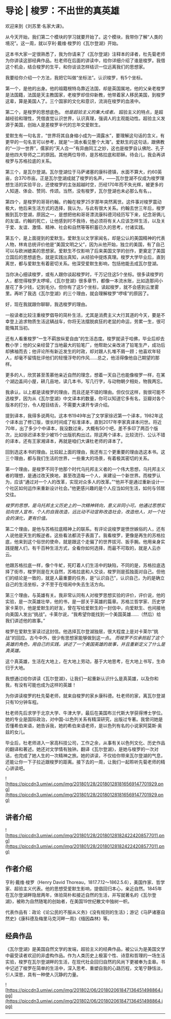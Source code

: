 # 导论 | 梭罗：不出世的真英雄

欢迎来到《刘苏里·名家大课》。

从今天开始，我们第二个模块的学习就要开始了。这个模块，我带你了解“人类的境况”。这一周，就以亨利·戴维·梭罗的《瓦尔登湖》开始。

这本书大家一定很熟悉了，我为你请来了《瓦尔登湖》注释本的译者，杜先菊老师为你讲读这部经典作品。杜老师在后面的讲读中，给你详细介绍了谁是梭罗。我借这个机会，结合梭罗的生平，和你谈谈怎样结识一位远离我们的思想家。

我要给你介绍一个方法，我把它叫做“坐标法”。认识梭罗，有5个坐标。

第一个，是他的出身。他的祖籍根特岛靠近法国，却是英国属地，他的父亲老梭罗是法国籍，法国是天主教国家，老梭罗却信仰新教，他带着家人移民美国，到梭罗这辈，算是美国人了。三个国家的文化和意识，流淌在梭罗的血液中。

第二个，是梭罗的思想底色。 *他是超验主义的集大成者。* 超验主义的特点，是超越经验和理性，凭借直觉认识世界，认识真理，强调人的主观能动性。超验主义发源于美国，创始人是差梭罗半代的忘年交爱默生。

爱默生有一句名言，“世界将其自身缩小成为一滴露水”，要理解这句话的含义，有更早的一句名言可以参考，就是“一滴水看见整个大海”。爱默生的这句话，跟佛教的“一沙一世界”，儒家的“天人合一”有异曲同工之妙，这也是梭罗自认佛陀、孔子是他四大导师之二的原因。其他两位导师，是苏格拉底和耶稣。待会儿，我会再讲梭罗与苏格拉底的关系。

第三个，是瓦尔登湖。瓦尔登湖位于马萨诸塞的康科德镇，水面不算大，约60英亩，合370市亩。正是瓦尔登湖成就了梭罗的名声，——瓦尔登湖不仅成为梭罗理想生活的实验平台，还使梭罗的主张超越时空，历经170年而不失光辉，被更多的人知道、体会、赞同、传颂。当然，没有梭罗，瓦尔登湖也未必那么有名，。

第四个，是梭罗的哥哥约翰。约翰在梭罗25岁那年突然离世。这件事对梭罗震动极大，他后来生活方式的选择，我认为，与此有很大关系。约翰去世三年后，梭罗搬到瓦尔登湖，原因之一，是想把他和哥哥漂流康科德河经历写下来，纪念哥俩儿的友谊。约翰的死亡，让他感到时不我待，他必须将有关人应该怎样生活，以及关于爱、友谊、激情、精神、社会和自然等等积蓄已久的思考，付诸实践。

第五个，是上面提到的爱默生。爱默生以文学家闻名，却是公认的美国精神的代表人物，林肯总统评价他是“美国文明之父”，因为从他开始，独立的美国，有了自己可以与欧洲媲美的思想家。爱默生不仅影响了后来美国文学的创作，更奠定了美国立国后的思想底色，就是实践出真知，从经验中提炼真理。梭罗大学毕业后，直到离世，都与爱默生有着密切关系。他深受爱默生影响，包括他能去成瓦尔登湖。

当你决心细读梭罗，或有人跟你谈起梭罗时，千万记住这5个坐标。很多读梭罗的人，都觉得梭罗太啰嗦，《瓦尔登湖》很多章节，都像一本流水账，比如造那间小屋花了多少钱，记到毛分。但你有了这5个坐标，读起梭罗，就不会感到云里雾里。再听了我选《瓦尔登湖》的三个理由，就会理解梭罗“啰嗦”的原因了。

好，现在我就跟你聊聊，我选梭罗的理由。

一般读者比较注重梭罗倡导的简朴生活，尤其是消费主义大行其道的今天，要是不幸登上追求物质生活这辆战车，你将无法摆脱疯狂的老鼠的命运，劳累一生，很可能悔其当初。

还有人看重梭罗“一生不羁放纵爱自由”的生活态度。梭罗就读于哈佛，毕业后却去教小学；他的父亲经营了当地最大的铅笔厂，他帮助父亲改进了铅笔生产，成功后却拂袖而去；他评论所有新近发生的时政，却对跟人扎堆不屑一顾；他喜欢年轻人，却毫不留情批评他们的轻慢浮夸的作风……总之，他活得像他自己期望的那样。

更多的人，欣赏甚至羡慕他亲近自然的理念，想着一天自己也能像梭罗一样，在某个湖边盖间小屋，耕几亩地，读几本书，写几行字，与动物朝夕相处，物我两忘。

我承认，以上都是读梭罗的理由，而且还是不错的理由。但仅仅这样，我很可能不选梭罗，因为从《瓦尔登湖》中文译本的数量，你可以知道它多有名，豆瓣对各个版本的打分，令人瞠目结舌，不需要大课开专讲介绍。

提到译本，我得多说两句。这本书1949年出了文学家徐迟第一个译本，1982年这个译本出了修订版，很长时间成了标准译本，直到2017年李家真译本问世。将近70年，出了多少个中译本，我没数过来，大概有50个吧，差不多印了两百个版次，比如徐迟译本至少被15个出版机构出过。除这两个译本，比较流行、公认不错的译本，还有王家湘译本，再就是咱们大课杜老师的译本了。

回到选这本书的理由。比较起上面的理由，我还有三个更重要的理由选这本书。这三个理由，都与我们生活的世界，一些重大的场景，有着极其密切的关系。

第一个理由，是梭罗不同于他那个时代乌托邦主义者的一个伟大思想，乌托邦主义者的理想，是通过改天换地，甚至改造每一个人，来建设一个新世界。而梭罗认为，应该“通过对一个人的改革，实现对众多人的改革。”“他并不是通过重新设计一个社区如何运作来重新设计社会。”他更感兴趣的是个人应当如何生活，如何与邻居交往。

 *梭罗的思想，是乌托邦主义历史上的一次精神转向，意义非同小可。他通过思想实验向世人宣布，个人的自我改造，远比动不动宣称改造社会，改造他人，对一个社会的演化，更有价值。*

第二个理由，是他与苏格拉底精神上的联系。有评论说梭罗是愤世嫉俗的人，还有人说他是天生的叛逆者。这些看法都流于表面了。我看梭罗，更像是再生的苏格拉底，他来到这个俗世的使命，就是跟这个走偏了的世界拔河、扳手腕。他用亲身实践提醒人们，有千百种生活方式，全看你如何选择，而最不可取的，就是人云亦云。

他跟苏格拉底一样，像个牛虻，死盯着人们生活中的缺陷，不同的是，苏格拉底选择了街市，梭罗则是在大自然，苏格拉底和人交谈，梭罗则是孤独面对自己。但他们的结论是一致的，就是人最重要的任务，是“认识自己”，认识自己，为的是确立自己的生活坐标，才不至于在喧闹中失去生活方向。

第三个理由，与英雄有关。我非常认同有人对梭罗思想实验的评价，评价说，他的实验，是一次英雄壮举，他的书，是一部关于英雄的篇章。苏格兰哲学家、历史学家卡莱尔，他是爱默生的好友，曾在写给爱默生的一封信中，向爱默生、也间接地向美国人发出“挑战”。卡莱尔说，“我希望你能找到一个美国英雄……（然后）给我们讲述他的故事。”

梭罗在爱默生家读过这封信。他选择瓦尔登湖独居，很大程度上是对卡莱尔“挑战”的回应。古今中外，很少有思想家能够做到这一点。 *而梭罗不仅承担起了这个英雄的角色，用自己的实践，讲述了一个美国英雄的故事，并且重新定义了什么是真英雄。*

这个真英雄，生活在大地上，在大地上劳动，基于大地思考，在大地上书写，生命归于大地。

我想通过给你讲读《瓦尔登湖》，让我们一起重新认识什么是真英雄，以及你和我，有没有可能也成为这样的英雄！

为你讲读梭罗的杜先菊老师，就来自梭罗的家乡康科德。杜老师的家，离瓦尔登湖只有10分钟车程。

杜老师先后求学于北京大学、牛津大学，最后在美国布兰代斯大学获得博士学位。她的专业是国际政治，对中国-以色列关系有精深研究，出版过专著。我曾问她是否懂希伯来语，她告诉我，她的希伯来语老师，是以色列有名的小说家阿莫斯·奥兹的女儿。

毕业后，杜老师进入一家高科技公司，工作之余，从事有关以色列文化、历史作品的翻译和著述。她还对文学情有独钟。翻译《瓦尔登湖》，是她与梭罗的一次对话，也完成了她人生的一次精神之旅。她的讲读，不仅给你带来瓦尔登湖的气息，还能让你一下子拉近跟梭罗的距离。接下去的一周，让我们一起聆听先菊老师的精心讲读吧。

![https://piccdn3.umiwi.com/img/201801/28/201801281816569147701929.png](https://piccdn3.umiwi.com/img/201801/28/201801281816569147701929.png)

## 讲者介绍

![https://piccdn3.umiwi.com/img/201801/28/201801281824224208577011.png](https://piccdn3.umiwi.com/img/201801/28/201801281824224208577011.png)

## 作者介绍

亨利·戴维·梭罗（Henry David Thoreau，1817.7.12～1862.5.6），美国作家、哲学家、超验主义代表。他的思想受爱默生影响，提倡回归本心，亲近自然。1845年在瓦尔登湖畔隐居两年，体验简朴和接近自然的生活，并写就著名的《瓦尔登湖》，被称为自然随笔的创始者，在美国19世纪散文中独树一帜。

代表作品有：政论《论公民的不服从义务》《没有规则的生活》；游记《马萨诸塞自然史》《康科德及梅里马克河畔一周》《缅因森林》等。

## 经典作品

《瓦尔登湖》是美国自然文学的发端，超验主义的经典作品，被公认为是美国文学中最受读者欢迎的非虚构作品。作为人类历史上极富个性、诗意和哲理的一场生活实验，梭罗在瓦尔登湖畔的生活，在现代社会回归自然的风尚下更被奉为圭皋。书中记述了梭罗在简单的生活中，深入思考、重塑自我的心路历程，文笔宁静恬淡，引人深思，具有一种使人沉静的力量。

![https://piccdn3.umiwi.com/img/201802/06/201802061847136451498864.jpg](https://piccdn3.umiwi.com/img/201802/06/201802061847136451498864.jpg)

---

